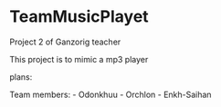 # TeamMusicPlayet
Project 2 of Ganzorig teacher

This project is to mimic a mp3 player

plans:

Team members:
    - Odonkhuu
    - Orchlon
    - Enkh-Saihan
